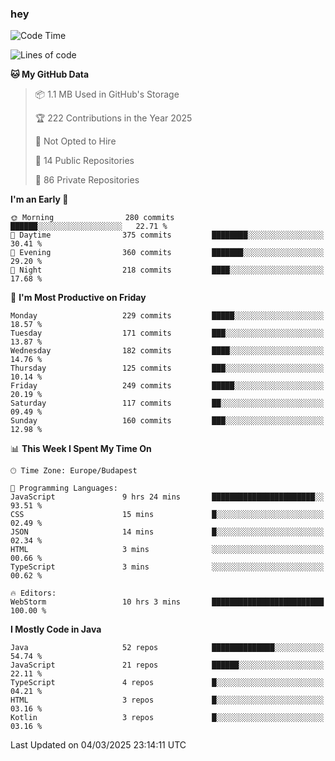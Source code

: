 ### hey

<!--START_SECTION:waka-->
![Code Time](http://img.shields.io/badge/Code%20Time-1%2C118%20hrs%2037%20mins-blue)

![Lines of code](https://img.shields.io/badge/From%20Hello%20World%20I%27ve%20Written-2.4%20million%20lines%20of%20code-blue)

**🐱 My GitHub Data** 

> 📦 1.1 MB Used in GitHub's Storage 
 > 
> 🏆 222 Contributions in the Year 2025
 > 
> 🚫 Not Opted to Hire
 > 
> 📜 14 Public Repositories 
 > 
> 🔑 86 Private Repositories 
 > 
**I'm an Early 🐤** 

```text
🌞 Morning                280 commits         ██████░░░░░░░░░░░░░░░░░░░   22.71 % 
🌆 Daytime                375 commits         ████████░░░░░░░░░░░░░░░░░   30.41 % 
🌃 Evening                360 commits         ███████░░░░░░░░░░░░░░░░░░   29.20 % 
🌙 Night                  218 commits         ████░░░░░░░░░░░░░░░░░░░░░   17.68 % 
```
📅 **I'm Most Productive on Friday** 

```text
Monday                   229 commits         █████░░░░░░░░░░░░░░░░░░░░   18.57 % 
Tuesday                  171 commits         ███░░░░░░░░░░░░░░░░░░░░░░   13.87 % 
Wednesday                182 commits         ████░░░░░░░░░░░░░░░░░░░░░   14.76 % 
Thursday                 125 commits         ███░░░░░░░░░░░░░░░░░░░░░░   10.14 % 
Friday                   249 commits         █████░░░░░░░░░░░░░░░░░░░░   20.19 % 
Saturday                 117 commits         ██░░░░░░░░░░░░░░░░░░░░░░░   09.49 % 
Sunday                   160 commits         ███░░░░░░░░░░░░░░░░░░░░░░   12.98 % 
```


📊 **This Week I Spent My Time On** 

```text
🕑︎ Time Zone: Europe/Budapest

💬 Programming Languages: 
JavaScript               9 hrs 24 mins       ███████████████████████░░   93.51 % 
CSS                      15 mins             █░░░░░░░░░░░░░░░░░░░░░░░░   02.49 % 
JSON                     14 mins             █░░░░░░░░░░░░░░░░░░░░░░░░   02.34 % 
HTML                     3 mins              ░░░░░░░░░░░░░░░░░░░░░░░░░   00.66 % 
TypeScript               3 mins              ░░░░░░░░░░░░░░░░░░░░░░░░░   00.62 % 

🔥 Editors: 
WebStorm                 10 hrs 3 mins       █████████████████████████   100.00 % 
```

**I Mostly Code in Java** 

```text
Java                     52 repos            ██████████████░░░░░░░░░░░   54.74 % 
JavaScript               21 repos            ██████░░░░░░░░░░░░░░░░░░░   22.11 % 
TypeScript               4 repos             █░░░░░░░░░░░░░░░░░░░░░░░░   04.21 % 
HTML                     3 repos             █░░░░░░░░░░░░░░░░░░░░░░░░   03.16 % 
Kotlin                   3 repos             █░░░░░░░░░░░░░░░░░░░░░░░░   03.16 % 
```




 Last Updated on 04/03/2025 23:14:11 UTC
<!--END_SECTION:waka-->
